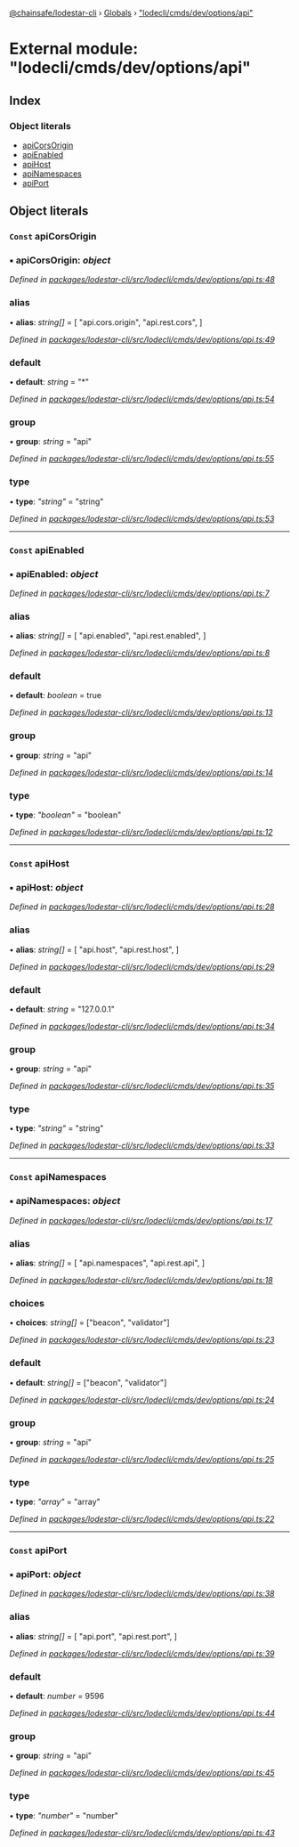 [@chainsafe/lodestar-cli](../README.md) › [Globals](../globals.md) › ["lodecli/cmds/dev/options/api"](_lodecli_cmds_dev_options_api_.md)

# External module: "lodecli/cmds/dev/options/api"

## Index

### Object literals

* [apiCorsOrigin](_lodecli_cmds_dev_options_api_.md#const-apicorsorigin)
* [apiEnabled](_lodecli_cmds_dev_options_api_.md#const-apienabled)
* [apiHost](_lodecli_cmds_dev_options_api_.md#const-apihost)
* [apiNamespaces](_lodecli_cmds_dev_options_api_.md#const-apinamespaces)
* [apiPort](_lodecli_cmds_dev_options_api_.md#const-apiport)

## Object literals

### `Const` apiCorsOrigin

### ▪ **apiCorsOrigin**: *object*

*Defined in [packages/lodestar-cli/src/lodecli/cmds/dev/options/api.ts:48](https://github.com/ChainSafe/lodestar/blob/08fb27fc7/packages/lodestar-cli/src/lodecli/cmds/dev/options/api.ts#L48)*

###  alias

• **alias**: *string[]* = [
    "api.cors.origin",
    "api.rest.cors",
  ]

*Defined in [packages/lodestar-cli/src/lodecli/cmds/dev/options/api.ts:49](https://github.com/ChainSafe/lodestar/blob/08fb27fc7/packages/lodestar-cli/src/lodecli/cmds/dev/options/api.ts#L49)*

###  default

• **default**: *string* = "*"

*Defined in [packages/lodestar-cli/src/lodecli/cmds/dev/options/api.ts:54](https://github.com/ChainSafe/lodestar/blob/08fb27fc7/packages/lodestar-cli/src/lodecli/cmds/dev/options/api.ts#L54)*

###  group

• **group**: *string* = "api"

*Defined in [packages/lodestar-cli/src/lodecli/cmds/dev/options/api.ts:55](https://github.com/ChainSafe/lodestar/blob/08fb27fc7/packages/lodestar-cli/src/lodecli/cmds/dev/options/api.ts#L55)*

###  type

• **type**: *"string"* = "string"

*Defined in [packages/lodestar-cli/src/lodecli/cmds/dev/options/api.ts:53](https://github.com/ChainSafe/lodestar/blob/08fb27fc7/packages/lodestar-cli/src/lodecli/cmds/dev/options/api.ts#L53)*

___

### `Const` apiEnabled

### ▪ **apiEnabled**: *object*

*Defined in [packages/lodestar-cli/src/lodecli/cmds/dev/options/api.ts:7](https://github.com/ChainSafe/lodestar/blob/08fb27fc7/packages/lodestar-cli/src/lodecli/cmds/dev/options/api.ts#L7)*

###  alias

• **alias**: *string[]* = [
    "api.enabled",
    "api.rest.enabled",
  ]

*Defined in [packages/lodestar-cli/src/lodecli/cmds/dev/options/api.ts:8](https://github.com/ChainSafe/lodestar/blob/08fb27fc7/packages/lodestar-cli/src/lodecli/cmds/dev/options/api.ts#L8)*

###  default

• **default**: *boolean* = true

*Defined in [packages/lodestar-cli/src/lodecli/cmds/dev/options/api.ts:13](https://github.com/ChainSafe/lodestar/blob/08fb27fc7/packages/lodestar-cli/src/lodecli/cmds/dev/options/api.ts#L13)*

###  group

• **group**: *string* = "api"

*Defined in [packages/lodestar-cli/src/lodecli/cmds/dev/options/api.ts:14](https://github.com/ChainSafe/lodestar/blob/08fb27fc7/packages/lodestar-cli/src/lodecli/cmds/dev/options/api.ts#L14)*

###  type

• **type**: *"boolean"* = "boolean"

*Defined in [packages/lodestar-cli/src/lodecli/cmds/dev/options/api.ts:12](https://github.com/ChainSafe/lodestar/blob/08fb27fc7/packages/lodestar-cli/src/lodecli/cmds/dev/options/api.ts#L12)*

___

### `Const` apiHost

### ▪ **apiHost**: *object*

*Defined in [packages/lodestar-cli/src/lodecli/cmds/dev/options/api.ts:28](https://github.com/ChainSafe/lodestar/blob/08fb27fc7/packages/lodestar-cli/src/lodecli/cmds/dev/options/api.ts#L28)*

###  alias

• **alias**: *string[]* = [
    "api.host",
    "api.rest.host",
  ]

*Defined in [packages/lodestar-cli/src/lodecli/cmds/dev/options/api.ts:29](https://github.com/ChainSafe/lodestar/blob/08fb27fc7/packages/lodestar-cli/src/lodecli/cmds/dev/options/api.ts#L29)*

###  default

• **default**: *string* = "127.0.0.1"

*Defined in [packages/lodestar-cli/src/lodecli/cmds/dev/options/api.ts:34](https://github.com/ChainSafe/lodestar/blob/08fb27fc7/packages/lodestar-cli/src/lodecli/cmds/dev/options/api.ts#L34)*

###  group

• **group**: *string* = "api"

*Defined in [packages/lodestar-cli/src/lodecli/cmds/dev/options/api.ts:35](https://github.com/ChainSafe/lodestar/blob/08fb27fc7/packages/lodestar-cli/src/lodecli/cmds/dev/options/api.ts#L35)*

###  type

• **type**: *"string"* = "string"

*Defined in [packages/lodestar-cli/src/lodecli/cmds/dev/options/api.ts:33](https://github.com/ChainSafe/lodestar/blob/08fb27fc7/packages/lodestar-cli/src/lodecli/cmds/dev/options/api.ts#L33)*

___

### `Const` apiNamespaces

### ▪ **apiNamespaces**: *object*

*Defined in [packages/lodestar-cli/src/lodecli/cmds/dev/options/api.ts:17](https://github.com/ChainSafe/lodestar/blob/08fb27fc7/packages/lodestar-cli/src/lodecli/cmds/dev/options/api.ts#L17)*

###  alias

• **alias**: *string[]* = [
    "api.namespaces",
    "api.rest.api",
  ]

*Defined in [packages/lodestar-cli/src/lodecli/cmds/dev/options/api.ts:18](https://github.com/ChainSafe/lodestar/blob/08fb27fc7/packages/lodestar-cli/src/lodecli/cmds/dev/options/api.ts#L18)*

###  choices

• **choices**: *string[]* = ["beacon", "validator"]

*Defined in [packages/lodestar-cli/src/lodecli/cmds/dev/options/api.ts:23](https://github.com/ChainSafe/lodestar/blob/08fb27fc7/packages/lodestar-cli/src/lodecli/cmds/dev/options/api.ts#L23)*

###  default

• **default**: *string[]* = ["beacon", "validator"]

*Defined in [packages/lodestar-cli/src/lodecli/cmds/dev/options/api.ts:24](https://github.com/ChainSafe/lodestar/blob/08fb27fc7/packages/lodestar-cli/src/lodecli/cmds/dev/options/api.ts#L24)*

###  group

• **group**: *string* = "api"

*Defined in [packages/lodestar-cli/src/lodecli/cmds/dev/options/api.ts:25](https://github.com/ChainSafe/lodestar/blob/08fb27fc7/packages/lodestar-cli/src/lodecli/cmds/dev/options/api.ts#L25)*

###  type

• **type**: *"array"* = "array"

*Defined in [packages/lodestar-cli/src/lodecli/cmds/dev/options/api.ts:22](https://github.com/ChainSafe/lodestar/blob/08fb27fc7/packages/lodestar-cli/src/lodecli/cmds/dev/options/api.ts#L22)*

___

### `Const` apiPort

### ▪ **apiPort**: *object*

*Defined in [packages/lodestar-cli/src/lodecli/cmds/dev/options/api.ts:38](https://github.com/ChainSafe/lodestar/blob/08fb27fc7/packages/lodestar-cli/src/lodecli/cmds/dev/options/api.ts#L38)*

###  alias

• **alias**: *string[]* = [
    "api.port",
    "api.rest.port",
  ]

*Defined in [packages/lodestar-cli/src/lodecli/cmds/dev/options/api.ts:39](https://github.com/ChainSafe/lodestar/blob/08fb27fc7/packages/lodestar-cli/src/lodecli/cmds/dev/options/api.ts#L39)*

###  default

• **default**: *number* = 9596

*Defined in [packages/lodestar-cli/src/lodecli/cmds/dev/options/api.ts:44](https://github.com/ChainSafe/lodestar/blob/08fb27fc7/packages/lodestar-cli/src/lodecli/cmds/dev/options/api.ts#L44)*

###  group

• **group**: *string* = "api"

*Defined in [packages/lodestar-cli/src/lodecli/cmds/dev/options/api.ts:45](https://github.com/ChainSafe/lodestar/blob/08fb27fc7/packages/lodestar-cli/src/lodecli/cmds/dev/options/api.ts#L45)*

###  type

• **type**: *"number"* = "number"

*Defined in [packages/lodestar-cli/src/lodecli/cmds/dev/options/api.ts:43](https://github.com/ChainSafe/lodestar/blob/08fb27fc7/packages/lodestar-cli/src/lodecli/cmds/dev/options/api.ts#L43)*
